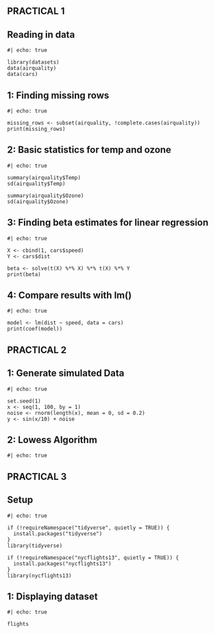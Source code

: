 ## PRACTICAL 1

##  Reading in data

```{r}
#| echo: true

library(datasets)
data(airquality)
data(cars)
```


## 1: Finding missing rows

```{r}
#| echo: true

missing_rows <- subset(airquality, !complete.cases(airquality))
print(missing_rows)
```

## 2: Basic statistics for temp and ozone

```{r}
#| echo: true

summary(airquality$Temp)
sd(airquality$Temp)

summary(airquality$Ozone)
sd(airquality$Ozone)
```

## 3: Finding beta estimates for linear regression

```{r}
#| echo: true

X <- cbind(1, cars$speed)
Y <- cars$dist

beta <- solve(t(X) %*% X) %*% t(X) %*% Y
print(beta)

```

## 4: Compare results with lm()

```{r}
#| echo: true

model <- lm(dist ~ speed, data = cars)
print(coef(model))
```

## PRACTICAL 2

## 1: Generate simulated Data

```{r}
#| echo: true

set.seed(1)
x <- seq(1, 100, by = 1)
noise <- rnorm(length(x), mean = 0, sd = 0.2)
y <- sin(x/10) + noise
```

## 2: Lowess Algorithm

```{r}
#| echo: true

```


## PRACTICAL 3

## Setup

```{r}
#| echo: true

if (!requireNamespace("tidyverse", quietly = TRUE)) {
  install.packages("tidyverse")
}
library(tidyverse)

if (!requireNamespace("nycflights13", quietly = TRUE)) {
  install.packages("nycflights13")
}
library(nycflights13)
```

## 1: Displaying dataset

```{r}
#| echo: true

flights
```

